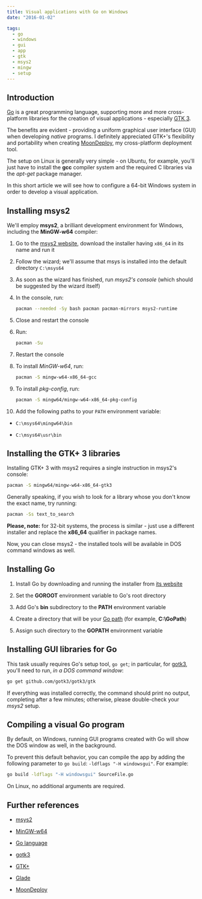 ```yaml
---
title: Visual applications with Go on Windows
date: "2016-01-02"

tags:
  - go
  - windows
  - gui
  - app
  - gtk
  - msys2
  - mingw
  - setup
---
```


## Introduction

[Go](https://golang.org/) is a great programming language, supporting more and more cross-platform libraries for the creation of visual applications - especially [GTK 3](https://github.com/gotk3/gotk3).

The benefits are evident - providing a uniform graphical user interface (GUI) when developing _native_ programs. I definitely appreciated GTK+'s flexibility and portability when creating [MoonDeploy](/blog/moondeploy-2/), my cross-platform deployment tool.

The setup on Linux is generally very simple - on Ubuntu, for example, you'll just have to install the **gcc** compiler system and the required C libraries via the _apt-get_ package manager.

In this short article we will see how to configure a 64-bit Windows system in order to develop a visual application.

## Installing msys2

We'll employ **msys2**, a brilliant development environment for Windows, including the **MinGW-w64** compiler:

1. Go to the [msys2 website](https://msys2.github.io/), download the installer having `x86_64` in its name and run it

1. Follow the wizard; we'll assume that msys is installed into the default directory `C:\msys64`

1. As soon as the wizard has finished, run _msys2's console_ (which should be suggested by the wizard itself)

1. In the console, run:

   ```bash
   pacman --needed -Sy bash pacman pacman-mirrors msys2-runtime
   ```

1. Close and restart the console

1. Run:

   ```bash
   pacman -Su
   ```

1. Restart the console

1. To install _MinGW-w64_, run:

   ```bash
   pacman -S mingw-w64-x86_64-gcc
   ```

1. To install _pkg-config_, run:

   ```bash
   pacman -S mingw64/mingw-w64-x86_64-pkg-config
   ```

1. Add the following paths to your `PATH` environment variable:

- `C:\msys64\mingw64\bin`

- `C:\msys64\usr\bin`

## Installing the GTK+ 3 libraries

Installing GTK+ 3 with msys2 requires a single instruction in msys2's console:

```bash
pacman -S mingw64/mingw-w64-x86_64-gtk3
```

Generally speaking, if you wish to look for a library whose you don't know the exact name, try running:

```bash
pacman -Ss text_to_search
```

**Please, note:** for 32-bit systems, the process is similar - just use a different installer and replace the **x86_64** qualifier in package names.

Now, you can close msys2 - the installed tools will be available in DOS command windows as well.

## Installing Go

1. Install Go by downloading and running the installer from [its website](https://golang.org/)

1. Set the **GOROOT** environment variable to Go's root directory

1. Add Go's **bin** subdirectory to the **PATH** environment variable

1. Create a directory that will be your [Go path](https://golang.org/doc/code.html) (for example, **C:\GoPath**)

1. Assign such directory to the **GOPATH** environment variable

## Installing GUI libraries for Go

This task usually requires Go's setup tool, `go get`; in particular, for [gotk3](https://github.com/gotk3/gotk3), you'll need to run, _in a DOS command window_:

```bash
go get github.com/gotk3/gotk3/gtk
```

If everything was installed correctly, the command should print no output, completing after a few minutes; otherwise, please double-check your _msys2_ setup.

## Compiling a visual Go program

By default, on Windows, running GUI programs created with Go will show the DOS window as well, in the background.

To prevent this default behavior, you can compile the app by adding the following parameter to `go build`: `-ldflags "-H windowsgui"`. For example:

```bash
go build -ldflags "-H windowsgui" SourceFile.go
```

On Linux, no additional arguments are required.

## Further references

- [msys2](https://msys2.github.io/)

- [MinGW-w64](http://mingw-w64.org/)

- [Go language](https://golang.org/)

- [gotk3](https://github.com/gotk3/gotk3)

- [GTK+](http://www.gtk.org/)

- [Glade](https://glade.gnome.org/)

- [MoonDeploy](https://github.com/giancosta86/moondeploy)
